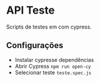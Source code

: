 ﻿
# API Teste 

Scripts de testes em com cypress.

## Configurações

* Instalar cypresse dependências
* Abrir Cypress `npm run open-cy`
* Selecionar teste `teste.spec.js`

